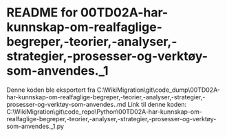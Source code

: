 # README for 00TD02A-har-kunnskap-om-realfaglige-begreper,-teorier,-analyser,-strategier,-prosesser-og-verktøy-som-anvendes._1
Denne koden ble eksportert fra C:\WikiMigration\git\code_dump\00TD02A-har-kunnskap-om-realfaglige-begreper,-teorier,-analyser,-strategier,-prosesser-og-verktøy-som-anvendes..md
Link til denne koden: C:\WikiMigration\git\code_repo\Python\00TD02A-har-kunnskap-om-realfaglige-begreper,-teorier,-analyser,-strategier,-prosesser-og-verktøy-som-anvendes._1.py

